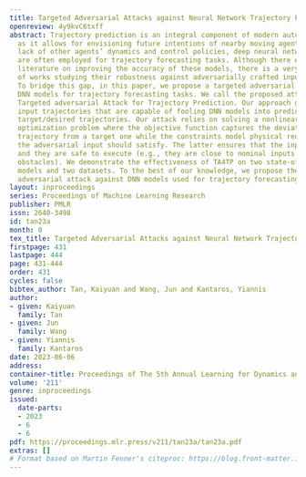 ```yaml
---
title: Targeted Adversarial Attacks against Neural Network Trajectory Predictors
openreview: 4y9kvC6txff
abstract: Trajectory prediction is an integral component of modern autonomous systems
  as it allows for envisioning future intentions of nearby moving agents. Due to the
  lack of other agents’ dynamics and control policies, deep neural network (DNN) models
  are often employed for trajectory forecasting tasks. Although there exists an extensive
  literature on improving the accuracy of these models, there is a very limited number
  of works studying their robustness against adversarially crafted input trajectories.
  To bridge this gap, in this paper, we propose a targeted adversarial attack against
  DNN models for trajectory forecasting tasks. We call the proposed attack TA4TP for
  Targeted adversarial Attack for Trajectory Prediction. Our approach generates adversarial
  input trajectories that are capable of fooling DNN models into predicting user-specified
  target/desired trajectories. Our attack relies on solving a nonlinear constrained
  optimization problem where the objective function captures the deviation of the  predicted
  trajectory from a target one while the constraints model physical requirements that
  the adversarial input should satisfy. The latter ensures that the inputs look natural
  and they are safe to execute (e.g., they are close to nominal inputs and away from
  obstacles). We demonstrate the effectiveness of TA4TP on two state-of-the-art DNN
  models and two datasets. To the best of our knowledge, we propose the first targeted
  adversarial attack against DNN models used for trajectory forecasting.
layout: inproceedings
series: Proceedings of Machine Learning Research
publisher: PMLR
issn: 2640-3498
id: tan23a
month: 0
tex_title: Targeted Adversarial Attacks against Neural Network Trajectory Predictors
firstpage: 431
lastpage: 444
page: 431-444
order: 431
cycles: false
bibtex_author: Tan, Kaiyuan and Wang, Jun and Kantaros, Yiannis
author:
- given: Kaiyuan
  family: Tan
- given: Jun
  family: Wang
- given: Yiannis
  family: Kantaros
date: 2023-06-06
address:
container-title: Proceedings of The 5th Annual Learning for Dynamics and Control Conference
volume: '211'
genre: inproceedings
issued:
  date-parts:
  - 2023
  - 6
  - 6
pdf: https://proceedings.mlr.press/v211/tan23a/tan23a.pdf
extras: []
# Format based on Martin Fenner's citeproc: https://blog.front-matter.io/posts/citeproc-yaml-for-bibliographies/
---
```

